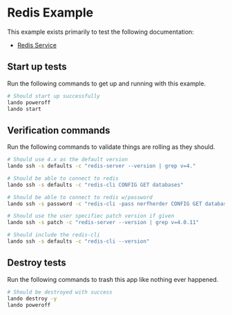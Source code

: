 Redis Example
=============

This example exists primarily to test the following documentation:

* [Redis Service](https://docs.devwithlando.io/tutorials/redis.html)

Start up tests
--------------

Run the following commands to get up and running with this example.

```bash
# Should start up successfully
lando poweroff
lando start
```

Verification commands
---------------------

Run the following commands to validate things are rolling as they should.

```bash
# Should use 4.x as the default version
lando ssh -s defaults -c "redis-server --version | grep v=4."

# Should be able to connect to redis
lando ssh -s defaults -c "redis-cli CONFIG GET databases"

# Should be able to connect to redis w/password
lando ssh -s password -c "redis-cli -pass nerfherder CONFIG GET databases"

# Should use the user specifiec patch version if given
lando ssh -s patch -c "redis-server --version | grep v=4.0.11"

# Should include the redis-cli
lando ssh -s defaults -c "redis-cli --version"
```

Destroy tests
-------------

Run the following commands to trash this app like nothing ever happened.

```bash
# Should be destroyed with success
lando destroy -y
lando poweroff
```
